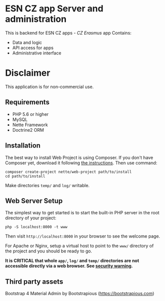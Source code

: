 ESN CZ app Server and administration
====================================

This is backend for ESN CZ apps - *CZ Erasmus* app
Contains:
- Data and logic
- API access for apps
- Administrative interface


Disclaimer
==========

This application is for non-commercial use.

Requirements
------------

- PHP 5.6 or higher
- MySQL
- Nette Framework
- Doctrine2 ORM

Installation
------------

The best way to install Web Project is using Composer. If you don't have Composer yet,
download it following [the instructions](https://doc.nette.org/composer). Then use command:

	composer create-project nette/web-project path/to/install
	cd path/to/install


Make directories `temp/` and `log/` writable.


Web Server Setup
----------------

The simplest way to get started is to start the built-in PHP server in the root directory of your project:

	php -S localhost:8000 -t www

Then visit `http://localhost:8000` in your browser to see the welcome page.

For Apache or Nginx, setup a virtual host to point to the `www/` directory of the project and you
should be ready to go.

**It is CRITICAL that whole `app/`, `log/` and `temp/` directories are not accessible directly
via a web browser. See [security warning](https://nette.org/security-warning).**


Third party assets
------------------
Bootstrap 4 Material Admin by Bootstrapious (https://bootstrapious.com)